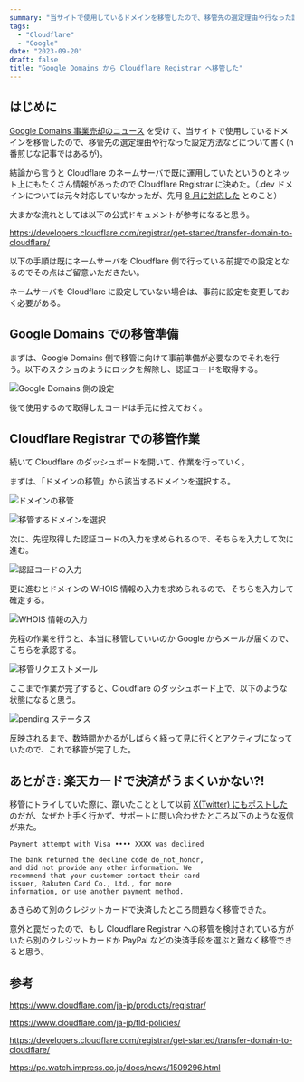```yaml
---
summary: "当サイトで使用しているドメインを移管したので、移管先の選定理由や行なった設定方法などについてまとめる。"
tags:
  - "Cloudflare"
  - "Google"
date: "2023-09-20"
draft: false
title: "Google Domains から Cloudflare Registrar へ移管した"
---
```


## はじめに

[Google Domains 事業売却のニュース](https://pc.watch.impress.co.jp/docs/news/1509296.html) を受けて、当サイトで使用しているドメインを移管したので、移管先の選定理由や行なった設定方法などについて書く(n 番煎じな記事ではあるが)。

結論から言うと Cloudflare のネームサーバで既に運用していたというのとネット上にもたくさん情報があったので Cloudflare Registrar に決めた。（.dev ドメインについては元々対応していなかったが、先月 [8 月に対応した](https://twitter.com/CloudflareDev/status/1686812617153593355) とのこと）

大まかな流れとしては以下の公式ドキュメントが参考になると思う。

https://developers.cloudflare.com/registrar/get-started/transfer-domain-to-cloudflare/

以下の手順は既にネームサーバを Cloudflare 側で行っている前提での設定となるのでその点はご留意いただきたい。

ネームサーバを Cloudflare に設定していない場合は、事前に設定を変更しておく必要がある。

## Google Domains での移管準備

まずは、Google Domains 側で移管に向けて事前準備が必要なのでそれを行う。以下のスクショのようにロックを解除し、認証コードを取得する。

![Google Domains 側の設定](https://i.imgur.com/xWu5sbh.webp)

後で使用するので取得したコードは手元に控えておく。

## Cloudflare Registrar での移管作業

続いて Cloudflare のダッシュボードを開いて、作業を行っていく。

まずは、「ドメインの移管」から該当するドメインを選択する。

![ドメインの移管](https://i.imgur.com/PpKWgHq.webp)

![移管するドメインを選択](https://i.imgur.com/HiS845Q.webp)

次に、先程取得した認証コードの入力を求められるので、そちらを入力して次に進む。

![認証コードの入力](https://i.imgur.com/Qqli3h2.webp)

更に進むとドメインの WHOIS 情報の入力を求められるので、そちらを入力して確定する。

![WHOIS 情報の入力](https://i.imgur.com/sn7GZm6.webp)

先程の作業を行うと、本当に移管していいのか Google からメールが届くので、こちらを承認する。

![移管リクエストメール](https://i.imgur.com/JNjE0vH.webp)

ここまで作業が完了すると、Cloudflare のダッシュボード上で、以下のような状態になると思う。

![pending ステータス](https://i.imgur.com/4rE5MQm.webp)

反映されるまで、数時間かかるがしばらく経って見に行くとアクティブになっていたので、これで移管が完了した。

## あとがき: 楽天カードで決済がうまくいかない?!

移管にトライしていた際に、躓いたこととして以前 [X(Twitter) にもポストした](https://twitter.com/ega4432/status/1687675120872275968) のだが、なぜか上手く行かず、サポートに問い合わせたところ以下のような返信が来た。

```
Payment attempt with Visa •••• XXXX was declined

The bank returned the decline code do_not_honor,
and did not provide any other information. We
recommend that your customer contact their card
issuer, Rakuten Card Co., Ltd., for more
information, or use another payment method.
```

あきらめて別のクレジットカードで決済したところ問題なく移管できた。

意外と罠だったので、もし Cloudflare Registrar への移管を検討されている方がいたら別のクレジットカードか PayPal などの決済手段を選ぶと難なく移管できると思う。

## 参考

https://www.cloudflare.com/ja-jp/products/registrar/

https://www.cloudflare.com/ja-jp/tld-policies/

https://developers.cloudflare.com/registrar/get-started/transfer-domain-to-cloudflare/

https://pc.watch.impress.co.jp/docs/news/1509296.html
